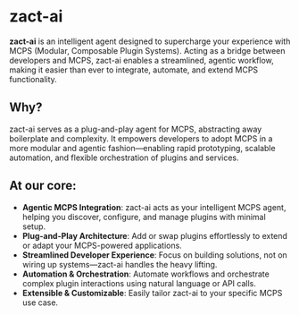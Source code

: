 # zact-ai

**zact-ai** is an intelligent agent designed to supercharge your experience with MCPS (Modular, Composable Plugin Systems). Acting as a bridge between developers and MCPS, zact-ai enables a streamlined, agentic workflow, making it easier than ever to integrate, automate, and extend MCPS functionality.

## Why?

zact-ai serves as a plug-and-play agent for MCPS, abstracting away boilerplate and complexity. It empowers developers to adopt MCPS in a more modular and agentic fashion—enabling rapid prototyping, scalable automation, and flexible orchestration of plugins and services.

## At our core: 

- **Agentic MCPS Integration**: zact-ai acts as your intelligent MCPS agent, helping you discover, configure, and manage plugins with minimal setup.
- **Plug-and-Play Architecture**: Add or swap plugins effortlessly to extend or adapt your MCPS-powered applications.
- **Streamlined Developer Experience**: Focus on building solutions, not on wiring up systems—zact-ai handles the heavy lifting.
- **Automation & Orchestration**: Automate workflows and orchestrate complex plugin interactions using natural language or API calls.
- **Extensible & Customizable**: Easily tailor zact-ai to your specific MCPS use case.
